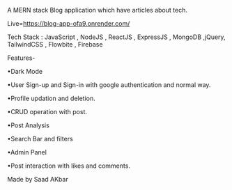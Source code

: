 
A MERN stack Blog application which have articles about tech.


Live=https://blog-app-ofa9.onrender.com/

Tech Stack : JavaScript , NodeJS , ReactJS , ExpressJS , MongoDB ,jQuery, TailwindCSS , Flowbite , Firebase

Features-


•Dark Mode


•User Sign-up and Sign-in with google authentication and normal way.


•Profile updation and deletion.


•CRUD operation with post.


•Post Analysis


•Search Bar and filters


•Admin Panel


•Post interaction with likes and comments.


Made by Saad AKbar
